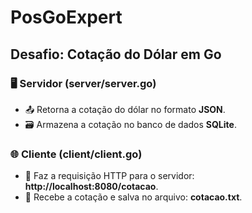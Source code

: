 # PosGoExpert

## Desafio: Cotação do Dólar em Go

### 🖥️ Servidor (server/server.go)
- 📤 Retorna a cotação do dólar no formato **JSON**.
- 🗃️ Armazena a cotação no banco de dados **SQLite**.
### 🌐 Cliente (client/client.go)
- 🔗 Faz a requisição HTTP para o servidor: **http://localhost:8080/cotacao**.
- 📄 Recebe a cotação e salva no arquivo: **cotacao.txt**.